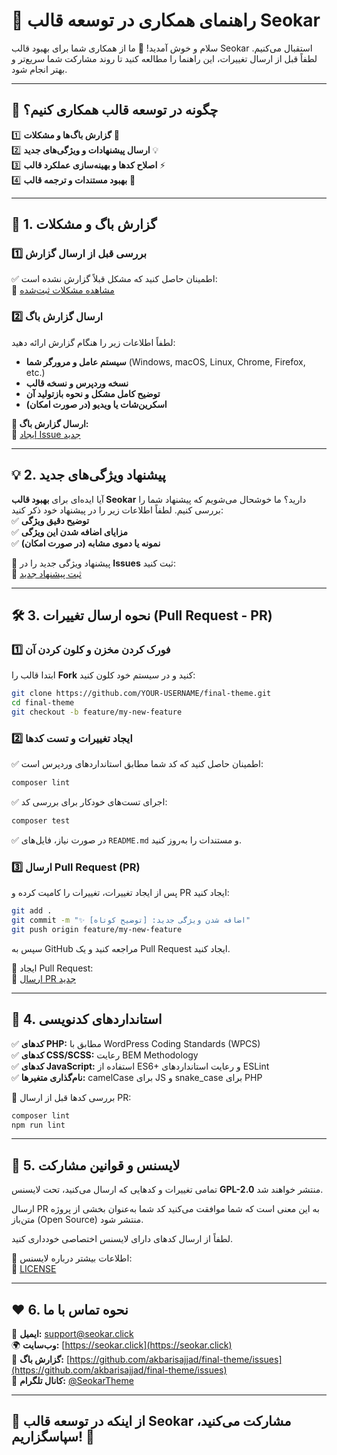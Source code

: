 # 🚀 راهنمای همکاری در توسعه قالب Seokar  

سلام و خوش آمدید! 🎉 ما از همکاری شما برای بهبود قالب Seokar استقبال می‌کنیم. لطفاً قبل از ارسال تغییرات، این راهنما را مطالعه کنید تا روند مشارکت شما سریع‌تر و بهتر انجام شود.  

---

## 📌 **چگونه در توسعه قالب همکاری کنیم؟**  

1️⃣ **گزارش باگ‌ها و مشکلات** 🐞  
2️⃣ **ارسال پیشنهادات و ویژگی‌های جدید** 💡  
3️⃣ **اصلاح کدها و بهینه‌سازی عملکرد قالب** ⚡  
4️⃣ **بهبود مستندات و ترجمه قالب** 📖  

---

## 🐞 **1. گزارش باگ و مشکلات**  

### **1️⃣ بررسی قبل از ارسال گزارش**  
✅ اطمینان حاصل کنید که مشکل قبلاً گزارش نشده است:  
🔗 [مشاهده مشکلات ثبت‌شده](https://github.com/akbarisajjad/final-theme/issues)  

### **2️⃣ ارسال گزارش باگ**  
لطفاً اطلاعات زیر را هنگام گزارش ارائه دهید:  
- **سیستم عامل و مرورگر شما** (Windows, macOS, Linux, Chrome, Firefox, etc.)  
- **نسخه وردپرس و نسخه قالب**  
- **توضیح کامل مشکل و نحوه بازتولید آن**  
- **اسکرین‌شات یا ویدیو (در صورت امکان)**  

**📌 ارسال گزارش باگ:**  
🔗 [ایجاد Issue جدید](https://github.com/akbarisajjad/final-theme/issues/new)  

---

## 💡 **2. پیشنهاد ویژگی‌های جدید**  

آیا ایده‌ای برای **بهبود قالب Seokar** دارید؟ ما خوشحال می‌شویم که پیشنهاد شما را بررسی کنیم. لطفاً اطلاعات زیر را در پیشنهاد خود ذکر کنید:  
✅ **توضیح دقیق ویژگی**  
✅ **مزایای اضافه شدن این ویژگی**  
✅ **نمونه یا دموی مشابه (در صورت امکان)**  

📌 پیشنهاد ویژگی جدید را در **Issues** ثبت کنید:  
🔗 [ثبت پیشنهاد جدید](https://github.com/akbarisajjad/final-theme/issues/new)  

---

## 🛠 **3. نحوه ارسال تغییرات (Pull Request - PR)**  

### **1️⃣ فورک کردن مخزن و کلون کردن آن**  
ابتدا قالب را **Fork** کنید و در سیستم خود کلون کنید:  
```sh
git clone https://github.com/YOUR-USERNAME/final-theme.git
cd final-theme
git checkout -b feature/my-new-feature
```

### **2️⃣ ایجاد تغییرات و تست کدها**  
✅ اطمینان حاصل کنید که کد شما مطابق استانداردهای وردپرس است:  
```sh
composer lint
```

✅ اجرای تست‌های خودکار برای بررسی کد:  
```sh
composer test
```

✅ در صورت نیاز، فایل‌های `README.md` و مستندات را به‌روز کنید.  

### **3️⃣ ارسال Pull Request (PR)**  
پس از ایجاد تغییرات، تغییرات را کامیت کرده و PR ایجاد کنید:  
```sh
git add .
git commit -m "✨ اضافه شدن ویژگی جدید: [توضیح کوتاه]"
git push origin feature/my-new-feature
```

سپس به GitHub مراجعه کنید و یک Pull Request ایجاد کنید.  

📌 ایجاد Pull Request:  
🔗 [ارسال PR جدید](https://github.com/akbarisajjad/final-theme/compare)  

---

## 📏 **4. استانداردهای کدنویسی**  

✅ **کدهای PHP:** مطابق با WordPress Coding Standards (WPCS)  
✅ **کدهای CSS/SCSS:** رعایت BEM Methodology  
✅ **کدهای JavaScript:** استفاده از ES6+ و رعایت استانداردهای ESLint  
✅ **نام‌گذاری متغیرها:** camelCase برای JS و snake_case برای PHP  

📌 بررسی کدها قبل از ارسال PR:  
```sh
composer lint
npm run lint
```

---

## 📜 **5. لایسنس و قوانین مشارکت**  

تمامی تغییرات و کدهایی که ارسال می‌کنید، تحت لایسنس **GPL-2.0** منتشر خواهند شد.  

ارسال PR به این معنی است که شما موافقت می‌کنید کد شما به‌عنوان بخشی از پروژه متن‌باز (Open Source) منتشر شود.  

لطفاً از ارسال کدهای دارای لایسنس اختصاصی خودداری کنید.  

📌 اطلاعات بیشتر درباره لایسنس:  
🔗 [LICENSE](https://github.com/akbarisajjad/final-theme/blob/main/LICENSE)  

---

## ❤️ **6. نحوه تماس با ما**  

📧 **ایمیل:** [support@seokar.click](mailto:support@seokar.click)  
🌍 **وب‌سایت:** [https://seokar.click](https://seokar.click)  
🐞 **گزارش باگ:** [https://github.com/akbarisajjad/final-theme/issues](https://github.com/akbarisajjad/final-theme/issues)  
📢 **کانال تلگرام:** [@SeokarTheme](https://t.me/SeokarTheme)  

---

## 🎉 **از اینکه در توسعه قالب Seokar مشارکت می‌کنید، سپاسگزاریم!** 🚀  

